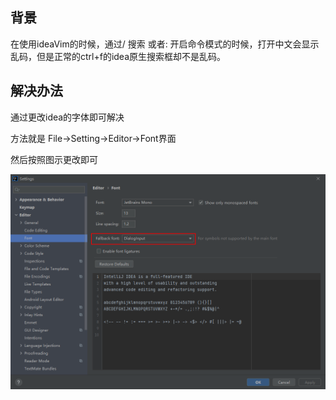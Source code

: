 ## 背景

在使用ideaVim的时候，通过/ 搜索 或者: 开启命令模式的时候，打开中文会显示乱码，但是正常的ctrl+f的idea原生搜索框却不是乱码。

## 解决办法

通过更改idea的字体即可解决

方法就是 File->Setting->Editor->Font界面

然后按照图示更改即可

![image-20220520144830085](static/images/image-20220520144830085.png)